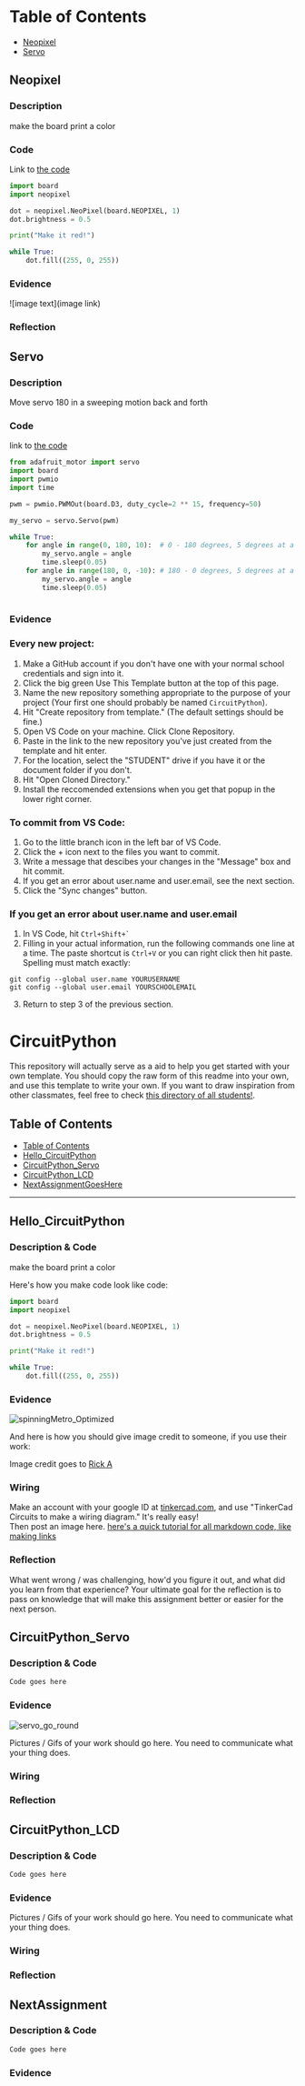 # Table of Contents
* [Neopixel](#Neopixel)
* [Servo](#Servo)

## Neopixel

### Description
make the board print a color
### Code
Link to [the code](https://github.com/lwhitmo/CircuitPython/blob/master/Code/friend.py)
``` py
import board
import neopixel

dot = neopixel.NeoPixel(board.NEOPIXEL, 1)
dot.brightness = 0.5

print("Make it red!")

while True:
    dot.fill((255, 0, 255))
 ```
### Evidence


![image text](image link)
### Reflection



## Servo 

### Description 
Move servo 180 in a sweeping motion back and forth

### Code

link to [the code](https://github.com/lwhitmo/CircuitPython/blob/master/Code/friend.py)
``` py
from adafruit_motor import servo
import board
import pwmio
import time

pwm = pwmio.PWMOut(board.D3, duty_cycle=2 ** 15, frequency=50)

my_servo = servo.Servo(pwm)

while True:
    for angle in range(0, 180, 10):  # 0 - 180 degrees, 5 degrees at a time.
        my_servo.angle = angle
        time.sleep(0.05)
    for angle in range(180, 0, -10): # 180 - 0 degrees, 5 degrees at a time.
        my_servo.angle = angle
        time.sleep(0.05)
        

```

### Evidence

### Every new project:
1. Make a GitHub account if you don't have one with your normal school credentials and sign into it.
2. Click the big green Use This Template button at the top of this page.
3. Name the new repository something appropriate to the purpose of your project (Your first one should probably be named `CircuitPython`).
4. Hit "Create repository from template." (The default settings should be fine.)
5. Open VS Code on your machine. Click Clone Repository.
6. Paste in the link to the new repository you've just created from the template and hit enter.
7. For the location, select the "STUDENT" drive if you have it or the document folder if you don't.
8. Hit "Open Cloned Directory."
9. Install the reccomended extensions when you get that popup in the lower right corner.
### To commit from VS Code:
1. Go to the little branch icon in the left bar of VS Code.
2. Click the + icon next  to the files you want to commit.
3. Write a message that descibes your changes in the "Message" box and hit commit.
4. If you get an error about user.name and user.email, see the next section.
5. Click the "Sync changes" button.
### If you get an error about user.name and user.email
1. In VS Code, hit `` Ctrl+Shift+` ``
2. Filling in your actual information, run the following commands one line at a time. The paste shortcut is `Ctrl+V` or you can right click then hit paste. Spelling must match exactly:
```
git config --global user.name YOURUSERNAME
git config --global user.email YOURSCHOOLEMAIL
```
3. Return to step 3 of the previous section.










# CircuitPython
This repository will actually serve as a aid to help you get started with your own template.  You should copy the raw form of this readme into your own, and use this template to write your own.  If you want to draw inspiration from other classmates, feel free to check [this directory of all students!](https://github.com/chssigma/Class_Accounts).
## Table of Contents
* [Table of Contents](#TableOfContents)
* [Hello_CircuitPython](#Hello_CircuitPython)
* [CircuitPython_Servo](#CircuitPython_Servo)
* [CircuitPython_LCD](#CircuitPython_LCD)
* [NextAssignmentGoesHere](#NextAssignment)
---

## Hello_CircuitPython

### Description & Code
make the board print a color

Here's how you make code look like code:

``` py
import board
import neopixel

dot = neopixel.NeoPixel(board.NEOPIXEL, 1)
dot.brightness = 0.5

print("Make it red!")

while True:
    dot.fill((255, 0, 255))
 ```


### Evidence


![spinningMetro_Optimized](https://user-images.githubusercontent.com/54641488/192549584-18285130-2e3b-4631-8005-0792c2942f73.gif)


And here is how you should give image credit to someone, if you use their work:

Image credit goes to [Rick A](https://www.youtube.com/watch?v=dQw4w9WgXcQ&scrlybrkr=8931d0bc)



### Wiring
Make an account with your google ID at [tinkercad.com](https://www.tinkercad.com/learn/circuits), and use "TinkerCad Circuits to make a wiring diagram."  It's really easy!  
Then post an image here.   [here's a quick tutorial for all markdown code, like making links](https://guides.github.com/features/mastering-markdown/)

### Reflection
What went wrong / was challenging, how'd you figure it out, and what did you learn from that experience?  Your ultimate goal for the reflection is to pass on knowledge that will make this assignment better or easier for the next person.




## CircuitPython_Servo

### Description & Code

```python
Code goes here

```

### Evidence
![servo_go_round](https://github.com/lwhitmo/CircuitPython/blob/master/Images/servo%20gif.gif)

Pictures / Gifs of your work should go here.  You need to communicate what your thing does.

### Wiring

### Reflection




## CircuitPython_LCD

### Description & Code

```python
Code goes here

```

### Evidence

Pictures / Gifs of your work should go here.  You need to communicate what your thing does.

### Wiring

### Reflection





## NextAssignment

### Description & Code

```python
Code goes here

```

### Evidence
